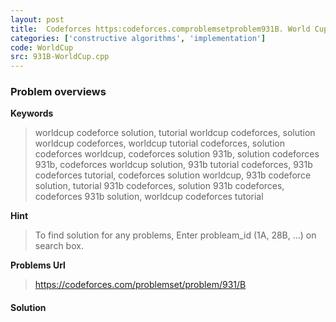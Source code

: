 ```yaml
---
layout: post
title:  Codeforces https:codeforces.comproblemsetproblem931B. World Cup solution
categories: ['constructive algorithms', 'implementation']
code: WorldCup
src: 931B-WorldCup.cpp
---
```

### **Problem overviews**

**Keywords**
> worldcup codeforce solution, tutorial worldcup codeforces, solution worldcup codeforces, worldcup tutorial codeforces, solution codeforces worldcup, codeforces solution 931b, solution codeforces 931b, codeforces worldcup solution, 931b tutorial codeforces, 931b codeforces tutorial, codeforces solution worldcup, 931b codeforce solution, tutorial 931b codeforces, solution 931b codeforces, codeforces 931b solution, worldcup codeforces tutorial

**Hint**
> To find solution for any problems, Enter probleam_id (1A, 28B, ...) on search box. 

**Problems Url**
> https://codeforces.com/problemset/problem/931/B

#### **Solution**



